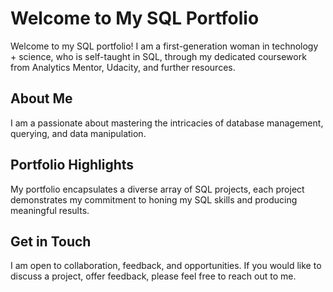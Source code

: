 # Welcome to My SQL Portfolio

Welcome to my SQL portfolio! I am a first-generation woman in technology + science, who is self-taught in SQL, through my dedicated coursework from Analytics Mentor, Udacity, and further resources.

## About Me

I am a passionate about mastering the intricacies of database management, querying, and data manipulation.

## Portfolio Highlights

My portfolio encapsulates a diverse array of SQL projects, each project demonstrates my commitment to honing my SQL skills and producing meaningful results.


## Get in Touch

I am open to collaboration, feedback, and opportunities. If you would like to discuss a project, offer feedback, please feel free to reach out to me.
